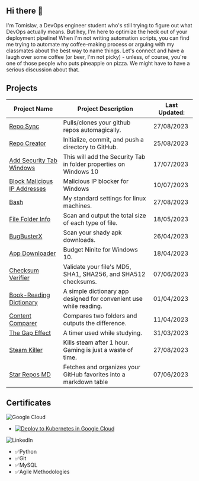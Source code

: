 ## Hi there 👋
I'm Tomislav, a DevOps engineer student who's still trying to figure out what DevOps actually means. But hey, I'm here to optimize the heck out of your deployment pipeline! When I'm not writing automation scripts, you can find me trying to automate my coffee-making process or arguing with my classmates about the best way to name things. Let's connect and have a laugh over some coffee (or beer, I'm not picky) - unless, of course, you're one of those people who puts pineapple on pizza. We might have to have a serious discussion about that.

## Projects
| Project Name                                                        | Project Description                                                | Last Updated: 
| ------------------------------------------------------------------- | ------------------------------------------------------------------ | ------------ |
| [Repo Sync](https://github.com/PapaPeskwo/repo-sync) | Pulls/clones your github repos automagically.                                                                                                                                      | 27/08/2023 |
| [Repo Creator](https://github.com/PapaPeskwo/repo-creator) | Initialize, commit, and push a directory to GitHub.                                                                                                                                | 25/08/2023 |
| [Add Security Tab Windows](https://github.com/PapaPeskwo/fix-no-security-tab-windows) | This will add the Security Tab in folder properties on Windows 10                                                                                                                 | 17/07/2023 |
| [Block Malicious IP Addresses](https://github.com/PapaPeskwo/block-malicious-IP-addresses) | Malicious IP blocker for Windows                                                                                                                            | 10/07/2023 |
| [Bash](https://github.com/PapaPeskwo/bash) | My standard settings for linux machines.                                                                                                                                           | 27/08/2023 |
| [File Folder Info](https://github.com/PapaPeskwo/file-folder-info) | Scan and output the total size of each type of file.                                                                                                                               | 18/05/2023 |
| [BugBusterX](https://github.com/PapaPeskwo/BugBusterX) | Scan your shady apk downloads.                                                                                                                                                     | 26/04/2023 | 
| [App Downloader](https://github.com/PapaPeskwo/app-downloader) | Budget Ninite for Windows 10.                                                                                                                                                      | 18/04/2023 |
| [Checksum Verifier](https://github.com/PapaPeskwo/Checksum-Verifier) | Validate your file's MD5, SHA1, SHA256, and SHA512 checksums.                                                                                                                    | 07/06/2023 |
| [Book-Reading Dictionary](https://github.com/PapaPeskwo/dictionary) | A simple dictionary app designed for convenient use while reading.                                                                                                                 | 01/04/2023 |
| [Content Comparer](https://github.com/PapaPeskwo/content-comparer) | Compares two folders and outputs the difference.                                                                                                                                   | 11/04/2023 |
| [The Gap Effect](https://github.com/PapaPeskwo/gap-effect) | A timer used while studying.                                                                                                                                                       | 31/03/2023 |
| [Steam Killer](https://github.com/PapaPeskwo/steam-killer) | Kills steam after 1 hour. Gaming is just a waste of time.                                                                                                                          | 27/08/2023 |
| [Star Repos MD](https://github.com/PapaPeskwo/starred-repos-to-md) | Fetches and organizes your GitHub favorites into a markdown table                                                                                                                  | 07/06/2023 |

## Certificates
![Google Cloud](https://img.shields.io/badge/GoogleCloud-%234285F4.svg?style=for-the-badge&logo=google-cloud&logoColor=white)

- [![Deploy to Kubernetes in Google Cloud](https://www.cloudskillsboost.google/public_profiles/b13bbf8f-f6ab-4449-b7ec-2b2dd57db762/badges/3397803)](https://www.cloudskillsboost.google/public_profiles/b13bbf8f-f6ab-4449-b7ec-2b2dd57db762/badges/3397803)

![LinkedIn](https://img.shields.io/badge/linkedin-%230077B5.svg?style=for-the-badge&logo=linkedin&logoColor=white)
- ✅Python
- ✅Git
- ✅MySQL
- ✅Agile Methodologies
